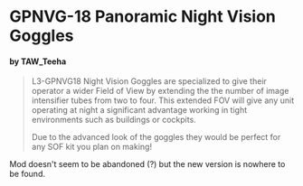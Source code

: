 # GPNVG-18 Panoramic Night Vision Goggles   
#### by TAW_Teeha

>L3-GPNVG18 Night Vision Goggles are specialized to give their operator a wider Field of View by extending the the number of image intensifier tubes from two to four.
>This extended FOV will give any unit operating at night a significant advantage working in tight environments such as buildings or cockpits.
>
>Due to the advanced look of the goggles they would be perfect for any SOF kit you plan on making!

Mod doesn't seem to be abandoned (?) but the new version is nowhere to be found.